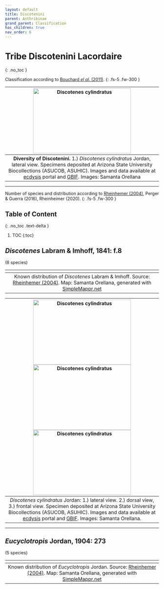 ```yaml
---
layout: default
title: Discotenini
parent: Anthribinae
grand_parent: Classification
has_children: true
nav_order: 6
---
```



# Tribe Discotenini Lacordaire
{: .no_toc }

Classification according to [Bouchard _el al._ (2011)](https://zookeys.pensoft.net/articles.php?id=4001).
{: .fs-5 .fw-300 }


| [<img src="https://serv.biokic.asu.edu/imglib/ecdysis/ASU_ASUCOB/ASUCOB0014/ASUCOB0014210_lateral_edited_1629252381.jpg" alt="Discotenes cylindratus" width="320" height="213.4">](https://serv.biokic.asu.edu/ecdysis/collections/individual/index.php?occid=610735) 
|:--:| 
|**Diversity of Discotenini.** 1.) *Discotenes cylindratus* Jordan, lateral view. Specimens deposited at Arizona State University Biocollections (ASUCOB, ASUHIC). Images and data available at [ecdysis](https://serv.biokic.asu.edu/ecdysis/index.php) portal and [GBIF](gbif.org). Images: Samanta Orellana|

---

Number of species and distribution according to [Rheinhemer (2004)](https://www.zobodat.at/pdf/Mitt-Ent-Ver-Stuttgart_39_2004_0001-0244.pdf), Perger & Guerra (2016), Rheinheimer (2020).
{: .fs-5 .fw-300 }
 
 
## Table of Content
{: .no_toc .text-delta }

1. TOC
{:toc}


## _Discotenes_ Labram & Imhoff, 1841: f.8
(8 species)

|<img src="https://www.simplemappr.net/map/18891" alt="" />| 
|:--:| 
|Known distribution of _Discotenes_ Labram & Imhoff. Source: [Rheinhemer (2004)](https://www.zobodat.at/pdf/Mitt-Ent-Ver-Stuttgart_39_2004_0001-0244.pdf). Map: Samanta Orellana, generated with [SimpleMappr.net](https://www.simplemappr.net/) |

| [<img src="https://serv.biokic.asu.edu/imglib/ecdysis/ASU_ASUCOB/ASUCOB0014/ASUCOB0014210_lateral_edited_1629252381.jpg" alt="Discotenes cylindratus" width="320" height="213.4">](https://serv.biokic.asu.edu/ecdysis/collections/individual/index.php?occid=610735) [<img src="https://serv.biokic.asu.edu/imglib/ecdysis/ASU_ASUCOB/ASUCOB0014/ASUCOB0014210_dorsal_edited_1637864656.jpg" alt="Discotenes cylindratus" width="320" height="213.4">](https://serv.biokic.asu.edu/ecdysis/collections/individual/index.php?occid=610735) [<img src="https://serv.biokic.asu.edu/imglib/ecdysis/ASU_ASUCOB/ASUCOB0014/ASUCOB0014210_frontal_edited_1637864858.jpg" alt="Discotenes cylindratus" width="320" height="213.4">](https://serv.biokic.asu.edu/ecdysis/collections/individual/index.php?occid=610735) | 
|:--:| 
|_Discotenes cylindratus_ Jordan: 1.) lateral view. 2.) dorsal view, 3.) frontal view. Specimen deposited at Arizona State University Biocollections (ASUCOB, ASUHIC). Images and data available at [ecdysis](https://serv.biokic.asu.edu/ecdysis/index.php) portal and [GBIF](gbif.org). Images: Samanta Orellana.|

---

## _Eucyclotropis_ Jordan, 1904: 273
(5 species)

|<img src="https://www.simplemappr.net/map/18892" alt="" />| 
|:--:| 
|Known distribution of _Eucyclotropis_ Jordan. Source: [Rheinhemer (2004)](https://www.zobodat.at/pdf/Mitt-Ent-Ver-Stuttgart_39_2004_0001-0244.pdf). Map: Samanta Orellana, generated with [SimpleMappr.net](https://www.simplemappr.net/) |

